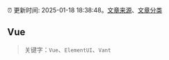 :alarm_clock: 更新时间: 2025-01-18 18:38:48。[文章来源](/README.md)、[文章分类](/TAGS.md)

## Vue


> 关键字：`Vue`、`ElementUI`、`Vant`




